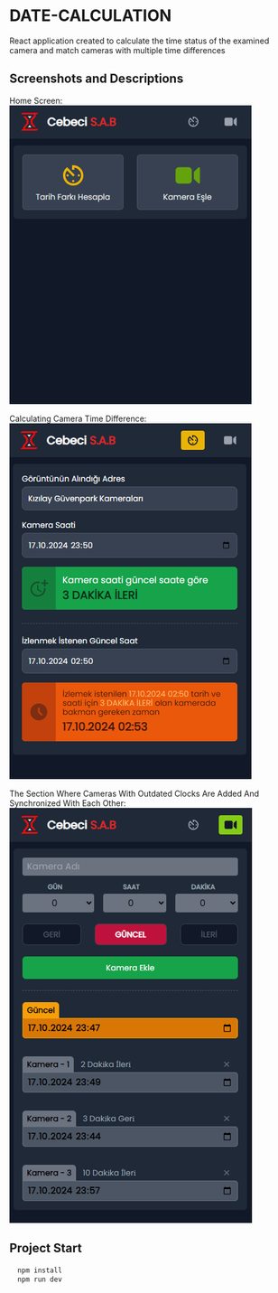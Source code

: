 # DATE-CALCULATION

React application created to calculate the time status of the examined camera and match cameras with multiple time differences

## Screenshots and Descriptions

Home Screen:\
![Logo](https://github.com/vehbipekpak/date-calculation/blob/main/screenshots/1.PNG?raw=true)

Calculating Camera Time Difference:\
![Logo](https://github.com/vehbipekpak/date-calculation/blob/main/screenshots/2.PNG?raw=true)

The Section Where Cameras With Outdated Clocks Are Added And Synchronized With Each Other:\
![Logo](https://github.com/vehbipekpak/date-calculation/blob/main/screenshots/3.PNG?raw=true)


## Project Start
```bash
  npm install
  npm run dev
```

